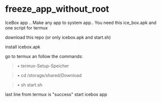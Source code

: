 # freeze_app_without_root
IceBox app .. Make any app to system app.. You need this ice_box.apk and one script for termux

download this repo (or only icebox.apk and start.sh)

install icebox.apk

go to termux an follow the commands:


>•  termux-Setup-Speicher





>•  cd /storage/shared/Download





>•  sh start.sh

 last line from termux is "success"
start icebox app
